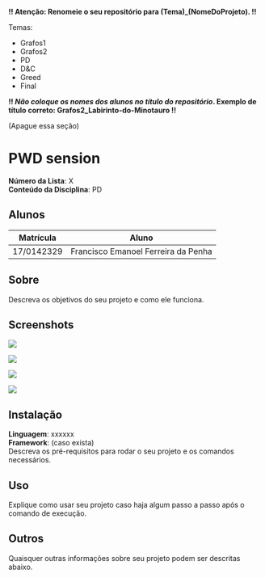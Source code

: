 **!! Atenção: Renomeie o seu repositório para (Tema)_(NomeDoProjeto). !!** 

Temas:
 - Grafos1
 - Grafos2
 - PD
 - D&C
 - Greed
 - Final 
 
 **!! *Não coloque os nomes dos alunos no título do repositório*. Exemplo de título correto: Grafos2_Labirinto-do-Minotauro !!**
 
 (Apague essa seção)

# PWD sension

**Número da Lista**: X<br>
**Conteúdo da Disciplina**: PD<br>

## Alunos
|Matrícula | Aluno |
| -- | -- |
| 17/0142329 | Francisco Emanoel Ferreira da Penha |

## Sobre 
Descreva os objetivos do seu projeto e como ele funciona. 

## Screenshots

![](https://raw.githubusercontent.com/projeto-de-algoritmos/PD-PWD/master/images/menu.png)

![](https://raw.githubusercontent.com/projeto-de-algoritmos/PD-PWD/master/images/info-geral.png)

![](https://raw.githubusercontent.com/projeto-de-algoritmos/PD-PWD/master/images/probelma.png)

![](https://raw.githubusercontent.com/projeto-de-algoritmos/PD-PWD/master/images/resposta-final.png)


## Instalação 
**Linguagem**: xxxxxx<br>
**Framework**: (caso exista)<br>
Descreva os pré-requisitos para rodar o seu projeto e os comandos necessários.

## Uso 
Explique como usar seu projeto caso haja algum passo a passo após o comando de execução.

## Outros 
Quaisquer outras informações sobre seu projeto podem ser descritas abaixo.




